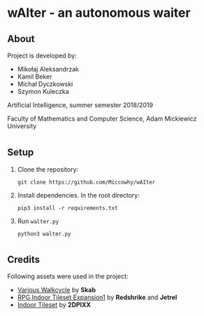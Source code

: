 # wAIter - an autonomous waiter

## About
Project is developed by:
+ Mikołaj Aleksandrzak
+ Kamil Beker
+ Michał Dyczkowski
+ Szymon Kuleczka

Artificial Intelligence, summer semester 2018/2019

Faculty of Mathematics and Computer Science, Adam Mickiewicz University
#
## Setup
1. Clone the repository:

    `git clone https://github.com/Miccowhy/wAIter`
2. Install dependencies. In the root directory:

    `pip3 install -r requirements.txt`
3. Run `walter.py`

    `python3 walter.py`
#
## Credits
Following assets were used in the project:
* [Various Walkcycle](https://opengameart.org/content/various-walkcycle-8-characters) by **Skab**
* [RPG Indoor Tileset Expansion1](https://opengameart.org/content/rpg-indoor-tileset-expansion-1) by **Redshrike** and **Jetrel**
* [Indoor Tileset](https://opengameart.org/content/indoor-tileset) by **2DPIXX**